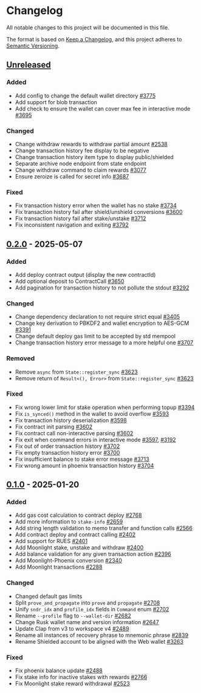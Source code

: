 # Changelog

All notable changes to this project will be documented in this file.

The format is based on [Keep a Changelog](https://keepachangelog.com/en/1.0.0/),
and this project adheres to [Semantic Versioning](https://semver.org/spec/v2.0.0.html).

## [Unreleased]

### Added

- Add config to change the default wallet directory [#3775]
- Add support for blob transaction
- Add check to ensure the wallet can cover max fee in interactive mode [#3695]

### Changed

- Change withdraw rewards to withdraw partial amount [#2538]
- Change transaction history fee display to be negative
- Change transaction history item type to display public/shielded
- Separate archive node endpoint from state endpoint
- Change withdraw command to claim rewards [#3077]
- Ensure zeroize is called for secret info [#3687]

### Fixed

- Fix transaction history error when the wallet has no stake [#3734]
- Fix transaction history fail after shield/unshield conversions [#3600]
- Fix transaction history fail after stake/unstake [#3712]
- Fix inconsistent navigation and exiting [#3792]

## [0.2.0] - 2025-05-07

### Added

- Add deploy contract output (display the new contractId)
- Add optional deposit to ContractCall [#3650]
- Add pagination for transaction history to not pollute the stdout [#3292]

### Changed

- Change dependency declaration to not require strict equal [#3405]
- Change key derivation to PBKDF2 and wallet encryption to AES-GCM [#3391]
- Change default deploy gas limit to be accepted by std mempool
- Change transaction history error message to a more helpful one [#3707]

### Removed

- Remove `async` from `State::register_sync` [#3623]
- Remove return of `Result<(), Error>` from `State::register_sync` [#3623]

### Fixed

- Fix wrong lower limit for stake operation when performing topup [#3394]
- Fix `is_synced()` method in the wallet to avoid overflow [#3593]
- Fix transaction history deserialization [#3598]
- Fix contract init parsing [#3602]
- Fix contract call non-interactive parsing [#3602]
- Fix exit when command errors in interactive mode [#3597], [#3192]
- Fix out of order transaction history [#3702]
- Fix empty transaction history error [#3700]
- Fix insufficient balance to stake error message [#3713]
- Fix wrong amount in phoenix transaction history [#3704]

## [0.1.0] - 2025-01-20

### Added

- Add gas cost calculation to contract deploy [#2768]
- Add more information to `stake-info` [#2659]
- Add string length validation to memo transfer and function calls [#2566]
- Add contract deploy and contract calling [#2402]
- Add support for RUES [#2401]
- Add Moonlight stake, unstake and withdraw [#2400]
- Add balance validation for any given transaction action [#2396]
- Add Moonlight-Phoenix conversion [#2340]
- Add Moonlight transactions [#2288]

### Changed

- Changed default gas limits
- Split `prove_and_propagate` into `prove` and `propagate` [#2708]
- Unify `sndr_idx` and `profile_idx` fields in `Command` enum [#2702]
- Rename `--profile` flag to `--wallet-dir` [#2682]
- Change Rusk wallet name and version information [#2647]
- Update Clap from v3 to workspace v4 [#2489]
- Rename all instances of recovery phrase to mnemonic phrase [#2839]
- Rename Shielded account to be aligned with the Web wallet [#3263]

### Fixed

- Fix phoenix balance update [#2488]
- Fix stake info for inactive stakes with rewards [#2766]
- Fix Moonlight stake reward withdrawal [#2523]


<!-- Issues -->
[#3792]: https://github.com/dusk-network/rusk/issues/3792
[#3775]: https://github.com/dusk-network/rusk/issues/3775
[#3077]: https://github.com/dusk-network/rusk/issues/3077
[#3734]: https://github.com/dusk-network/rusk/issues/3734
[#3713]: https://github.com/dusk-network/rusk/issues/3713
[#3712]: https://github.com/dusk-network/rusk/issues/3712
[#3707]: https://github.com/dusk-network/rusk/issues/3707
[#3704]: https://github.com/dusk-network/rusk/issues/3704
[#3702]: https://github.com/dusk-network/rusk/issues/3702
[#3700]: https://github.com/dusk-network/rusk/issues/3700
[#3695]: https://github.com/dusk-network/rusk/issues/3695
[#3687]: https://github.com/dusk-network/rusk/issues/3687
[#3650]: https://github.com/dusk-network/rusk/issues/3650
[#3623]: https://github.com/dusk-network/rusk/issues/3623
[#3602]: https://github.com/dusk-network/rusk/issues/3602
[#3600]: https://github.com/dusk-network/rusk/issues/3600
[#3598]: https://github.com/dusk-network/rusk/issues/3598
[#3597]: https://github.com/dusk-network/rusk/issues/3597
[#3593]: https://github.com/dusk-network/rusk/issues/3593
[#3405]: https://github.com/dusk-network/rusk/issues/3405
[#3394]: https://github.com/dusk-network/rusk/issues/3394
[#3391]: https://github.com/dusk-network/rusk/issues/3391
[#3292]: https://github.com/dusk-network/rusk/issues/3292
[#3263]: https://github.com/dusk-network/rusk/issues/3263
[#3192]: https://github.com/dusk-network/rusk/issues/3192
[#2839]: https://github.com/dusk-network/rusk/issues/2839
[#2768]: https://github.com/dusk-network/rusk/issues/2768
[#2766]: https://github.com/dusk-network/rusk/issues/2766
[#2708]: https://github.com/dusk-network/rusk/issues/2708
[#2702]: https://github.com/dusk-network/rusk/issues/2702
[#2682]: https://github.com/dusk-network/rusk/issues/2682
[#2659]: https://github.com/dusk-network/rusk/issues/2659
[#2647]: https://github.com/dusk-network/rusk/issues/2647
[#2566]: https://github.com/dusk-network/rusk/issues/2566
[#2538]: https://github.com/dusk-network/rusk/issues/2538
[#2523]: https://github.com/dusk-network/rusk/issues/2523
[#2489]: https://github.com/dusk-network/rusk/issues/2489
[#2488]: https://github.com/dusk-network/rusk/issues/2488
[#2402]: https://github.com/dusk-network/rusk/issues/2402
[#2401]: https://github.com/dusk-network/rusk/issues/2401
[#2400]: https://github.com/dusk-network/rusk/issues/2400
[#2396]: https://github.com/dusk-network/rusk/issues/2396
[#2340]: https://github.com/dusk-network/rusk/issues/2340
[#2288]: https://github.com/dusk-network/rusk/issues/2288

<!-- Releases -->
[Unreleased]: https://github.com/dusk-network/rusk/compare/rusk-wallet-0.2.0...HEAD
[0.2.0]: https://github.com/dusk-network/rusk/compare/rusk-wallet-0.1.0...rusk-wallet-0.2.0
[0.1.0]: https://github.com/dusk-network/rusk/tree/rusk-wallet-0.1.0

